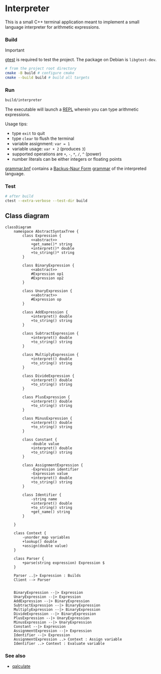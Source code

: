 # Interpreter

This is a small C++ terminal application meant to implement a small language interpreter for arithmetic expressions.

### Build

> [!IMPORTANT]
> [gtest](https://github.com/google/googletest) is required to test the project.
> The package on Debian is `libgtest-dev`.

```sh
# from the project root directory
cmake -B build # configure cmake
cmake --build build # build all targets
```

### Run

```sh
build/interpreter
```

The executable will launch a [REPL](https://en.wikipedia.org/wiki/Read%E2%80%93eval%E2%80%93print_loop) wherein you can type arithmetic expressions.

Usage tips:
- type `exit` to quit
- type `clear` to flush the terminal
- variable assignment: `var = 1`
- variable usage: `var + 2` (produces `3`)
- supported operations are `+`, `-`, `*`, `/`, `^` (power)
- number literals can be either integers or floating points

[grammar.bnf](./grammar.bnf) contains a [Backus-Naur Form](https://en.wikipedia.org/wiki/Backus%E2%80%93Naur_form) [grammar](https://en.wikipedia.org/wiki/Context-free_grammar) of the interpreted language.

### Test

```sh
# after build
ctest --extra-verbose --test-dir build
```


## Class diagram

```mermaid
classDiagram
    namespace AbstractSyntaxTree {
        class Expression {
            <<abstract>>
            +get_name()* string
            +interpret()* double
            +to_string()* string
        }

        class BinaryExpression {
            <<abstract>>
            #Expression op1
            #Expression op2
        }

        class UnaryExpression {
            <<abstract>>
            #Expression op
        }

        class AddExpression {
            +interpret() double
            +to_string() string
        }

        class SubtractExpression {
            +interpret() double
            +to_string() string
        }

        class MultiplyExpression {
            +interpret() double
            +to_string() string
        }

        class DivideExpression {
            +interpret() double
            +to_string() string
        }

        class PlusExpression {
            +interpret() double
            +to_string() string
        }

        class MinusExpression {
            +interpret() double
            +to_string() string
        }

        class Constant {
            -double value
            +interpret() double
            +to_string() string
        }

        class AssignmentExpression {
            -Expression identifier
            -Expression value
            +interpret() double
            +to_string() string
        }

        class Identifier {
            -string name
            +interpret() double
            +to_string() string
            +get_name() string
        }

    }

    class Context {
        -unorder_map variables
        +lookup() double
        +assign(double value)
    }

    class Parser {
        +parse(string expression) Expression $
    }

    Parser ..|> Expression : Builds
    Client --> Parser


    BinaryExpression --|> Expression
    UnaryExpression --|> Expression
    AddExpression --|> BinaryExpression
    SubtractExpression --|> BinaryExpression
    MultiplyExpression --|> BinaryExpression
    DivideExpression --|> BinaryExpression
    PlusExpression --|> UnaryExpression
    MinusExpression --|> UnaryExpression
    Constant --|> Expression
    AssignmentExpression --|> Expression
    Identifier --|> Expression
    AssignmentExpression ..> Context : Assign variable
    Identifier ..> Context : Evaluate variable
```

### See also

- [qalculate](https://github.com/Qalculate/libqalculate)

